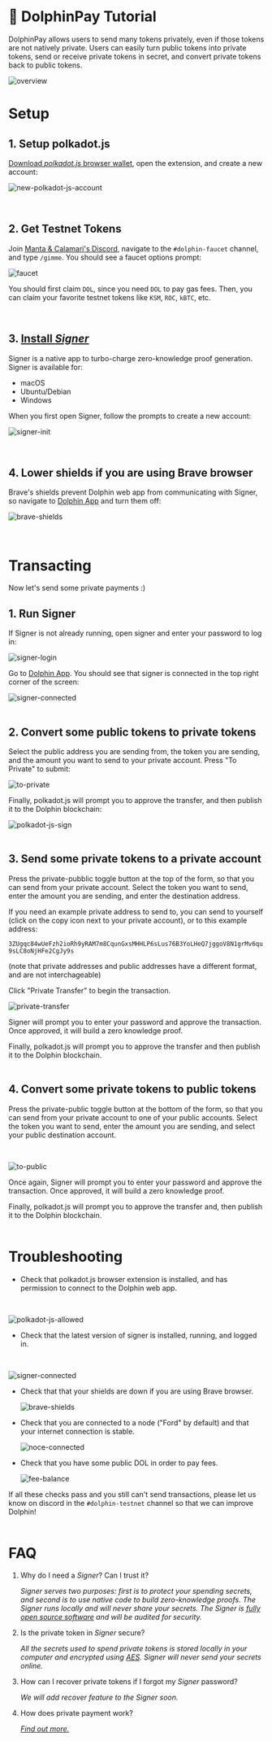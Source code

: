 # 🐬 DolphinPay Tutorial

DolphinPay allows users to send many tokens privately, even if those tokens are not natively private. Users can easily turn public tokens into private tokens, send or receive private tokens in secret, and convert private tokens back to public tokens.

![overview](./private-payment/DolphinPay.svg)
# Setup
## 1. Setup polkadot.js

[Download *polkadot.js* browser wallet](https://polkadot.js.org/extension/), open the extension, and create a new account:
<br/>

   ![new-polkadot-js-account](./private-payment/new-polkadot-js-account.png)

<br/>

## 2. Get Testnet Tokens

   Join [Manta & Calamari's Discord](https://t.co/5BacMMLSCW), navigate to the `#dolphin-faucet` channel, and type `/gimme`. You should see a faucet options prompt:

   ![faucet](./private-payment/faucet.png)

   You should first claim `DOL`, since you need `DOL` to pay gas fees. Then, you can claim your favorite testnet tokens like `KSM`, `ROC`, `kBTC`, etc.

<br/>

## 3. [Install *Signer*](https://github.com/Manta-Network/manta-signer/releases/latest)

Signer is a native app to turbo-charge zero-knowledge proof generation. Signer is available for:
   * macOS
   * Ubuntu/Debian
   * Windows

   When you first open Signer, follow the prompts to create a new account:
   <br/>

   ![signer-init](./private-payment/signer-init.png)

<br/>

## 4. Lower shields if you are using Brave browser
   Brave's shields prevent Dolphin web app from communicating with Signer, so navigate to [Dolphin App](https://app.dolphin.manta.network/) and turn them off:
   <br/>

   ![brave-shields](./private-payment/brave-shields.png)

<br/>

# Transacting

Now let's send some private payments :)

## 1. Run Signer

   If Signer is not already running, open signer and enter your password to log in:
   <br/>

   ![signer-login](./private-payment/signer-login.png)

   Go to [Dolphin App](https://app.dolphin.manta.network/). You should see that signer is connected in the top right corner of the screen:
<br/>

   ![signer-connected](./private-payment/signer-connected.png)
<br/>
<br/>

## 2. Convert some public tokens to private tokens

   Select the public address you are sending from, the token you are sending, and the amount you want to send to your private account. Press "To Private" to submit:
<br/>

   ![to-private](./private-payment/to-private.png)

   Finally, polkadot.js will prompt you to approve the transfer, and then publish it to the Dolphin blockchain:
<br/>

   ![polkadot-js-sign](./private-payment/polkadot-js-sign.png)
<br/>
<br/>

## 3. Send some private tokens to a private account

   Press the private-pubblic toggle button at the top of the form, so that you can send from your private account. Select the token you want to send, enter the amount you are sending, and enter the destination address.

   If you need an example private address to send to, you can send to yourself (click on the copy icon next to your private account), or to this example address:

   `3ZUgqc84wUeFzh2ioRh9yRAM7m8CqunGxsMHHLP6sLus76B3YoLHeQ7jggoV8N1grMv6qu9sLC8oNjHFe2CgJy9s`

   (note that private addresses and public addresses have a different format, and are not interchageable)

   Click "Private Transfer" to begin the transaction.
<br/>

   ![private-transfer](./private-payment/private-transfer.png)

   Signer will prompt you to enter your password and approve the transaction. Once approved, it will build a zero knowledge proof.

   Finally, polkadot.js will prompt you to approve the transfer and then publish it to the Dolphin blockchain.
<br/>
<br/>

## 4. Convert some private tokens to public tokens

   Press the private-public toggle button at the bottom of the form, so that you can send from your private account to one of your public accounts. Select the token you want to send, enter the amount you are sending, and select your public destination account.

<br/>

   ![to-public](./private-payment/to-public.png)

   Once again, Signer will prompt you to enter your password and approve the transaction. Once approved, it will build a zero knowledge proof.

   Finally, polkadot.js will prompt you to approve the transfer and, then publish it to the Dolphin blockchain.
<br/>
<br/>

# Troubleshooting
- Check that polkadot.js browser extension is installed, and has permission to connect to the Dolphin web app.
<br/>

   ![polkadot-js-allowed](./private-payment/polkadot-js-allowed.png)

- Check that the latest version of signer is installed, running, and logged in.
<br/>

   ![signer-connected](./private-payment/signer-connected.png)

- Check that that your shields are down if you are using Brave browser.
   <br/>

   ![brave-shields](./private-payment/brave-shields.png)

- Check that you are connected to a node ("Ford" by default) and that your internet connection is stable.
   <br/>

   ![noce-connected](./private-payment/node-connected.png)

- Check that you have some public DOL in order to pay fees.
   <br/>

   ![fee-balance](./private-payment/fee-balance.png)

If all these checks pass and you still can't send transactions, please let us know on discord in the `#dolphin-testnet` channel so that we can improve Dolphin!
<br/>
<br/>

# FAQ

1. Why do I need a *Signer*? Can I trust it?

   _*Signer* serves two purposes: first is to protect your spending secrets, and second is to use native code to build zero-knowledge proofs. The *Signer* runs locally and will never share your secrets. The *Signer* is [fully open source software](https://github.com/Manta-Network/manta-signer) and will be audited for security._

2. Is the private token in *Signer* secure?

   _All the secrets used to spend private tokens is stored locally in your computer and encrypted using [AES](https://en.wikipedia.org/wiki/Advanced_Encryption_Standard). *Signer* will never send your secrets online._

3. How can I recover private tokens if I forgot my *Signer* password?

   _We will add recover feature to the *Signer* soon._

4. How does private payment work?

   _[Find out more.](PrivatePayment.md)_
